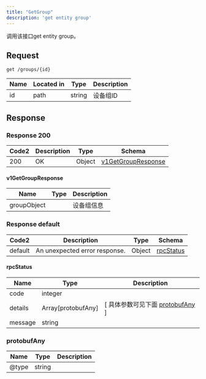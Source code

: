 ```yaml
---
title: "GetGroup"
description: 'get entity group'
---
```



调用该接口get entity group。



## Request


```
get /groups/{id}
```



| Name | Located in | Type | Description | 
| ---- | ---------- | ----------- | ----------- | 
| id | path | string | 设备组ID |  





## Response



### Response  200

 
| Code2 | Description | Type | Schema |
| ---- | ----------- | ------ | ------ |
| 200 | OK | Object | [v1GetGroupResponse](#v1GetGroupResponse) |

#### v1GetGroupResponse

| Name | Type | Description | 
| ---- | ---- | ----------- |     
| groupObject |  | 设备组信息 |   


  
     
 
 


 


### Response  default

 
| Code2 | Description | Type | Schema |
| ---- | ----------- | ------ | ------ |
| default | An unexpected error response. | Object | [rpcStatus](#rpcStatus) |

#### rpcStatus

| Name | Type | Description | 
| ---- | ---- | ----------- |     
| code | integer |  |          
| details | Array[protobufAny] |  [ 具体参数可见下面 [protobufAny](#protobufAny) ] |       
| message | string |  |   


  
     
   
       
         
### protobufAny
| Name | Type | Description | 
| ---- | ---- | ----------- |     
| @type | string |  |   


  
     
 
 


          
     
   
     
 
 


 


